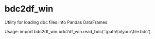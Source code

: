 # bdc2df_win

Utility for loading dbc files into Pandas DataFrames

Usage:
import bdc2df_win
bdc2df_win.read_bdc('.\\path\\to\\your\\file.bdc')